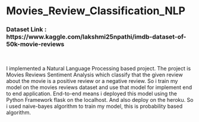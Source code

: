 # Movies_Review_Classification_NLP

<h3>Dataset Link : https://www.kaggle.com/lakshmi25npathi/imdb-dataset-of-50k-movie-reviews</h3>
<br>



I implemented a Natural Language Processing based project. The project is Movies Reviews Sentiment Analysis which classify that the given review about the movie is a positive review or a negative review. So i train my model on the movies reviews dataset and use that model for implement end to end application. End-to-end means i deployed this model using the Python Framework flask on the localhost. And also deploy on the heroku. So i used naive-bayes algorithm to train my model, this is probability based algorithm.


